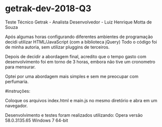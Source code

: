 # getrak-dev-2018-Q3
Teste Técnico Getrak - Analista Desenvolvedor - Luiz Henrique Motta de Souza

Após algumas horas configurando diferentes ambientes de programação decidi utilizar HTML/JavaScript (com a biblioteca jQuery)
Todo o código foi de minha autoria, sem utilizar pluggins de terceiros.

Depois de decidir a abordagem final, acredito que o tempo gasto com desenvolvimento foi em torno de 3 horas,
embora não tive um cronometro para mensurar.

Optei por uma abordagem mais simples e sem me preocupar com perfumaria.

#instruções:

Coloque os arquivos index.html e main.js no mesmo diretório e abra em um navegador.

Desenvolvimento e  testes foram realizados utilizando:
Opera versão 58.0.3135.65
Windows 7 64-bit
